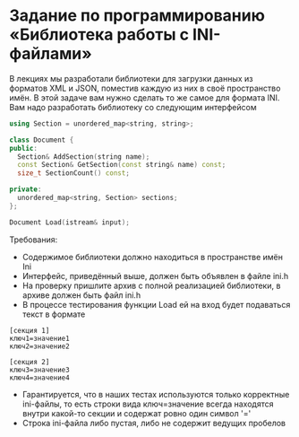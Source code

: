 # Задание по программированию «Библиотека работы с INI-файлами»

В лекциях мы разработали библиотеки для загрузки данных из форматов XML и JSON, поместив каждую из них в своё пространство имён. В этой задаче вам нужно сделать то же самое для формата INI. Вам надо разработать библиотеку со следующим интерфейсом 
```cpp
using Section = unordered_map<string, string>;

class Document {
public:
  Section& AddSection(string name);
  const Section& GetSection(const string& name) const;
  size_t SectionCount() const;

private:
  unordered_map<string, Section> sections;
};

Document Load(istream& input);
```

Требования:
- Содержимое библиотеки должно находиться в пространстве имён Ini
- Интерфейс, приведённый выше, должен быть объявлен в файле ini.h
- На проверку пришлите архив с полной реализацией библиотеки, в архиве должен быть файл ini.h
- В процессе тестирования функции Load ей на вход будет подаваться текст в формате
```commandline
[секция 1]
ключ1=значение1
ключ2=значение2

[секция 2]
ключ3=значение3
ключ4=значение4
```
- Гарантируется, что в наших тестах используются только корректные ini-файлы, то есть строки вида ключ=значение всегда находятся внутри какой-то секции и содержат ровно один символ '='
- Строка ini-файла либо пустая, либо не содержит ведущих пробелов
